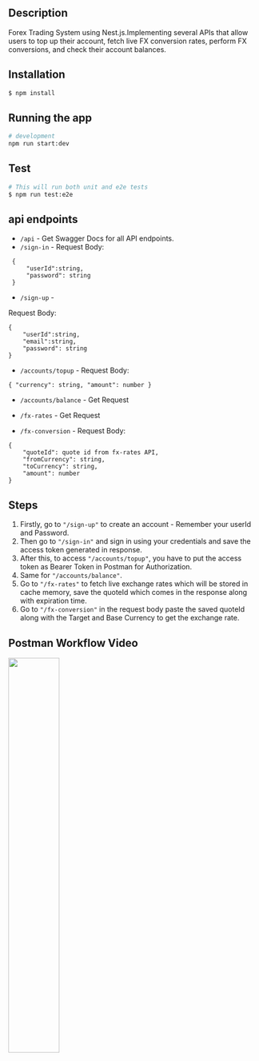 
## Description

 Forex Trading System using Nest.js.Implementing several APIs that allow users to top up their account, fetch live FX conversion rates, perform FX conversions, and check their account balances.

## Installation

```bash
$ npm install
```

## Running the app

```bash
# development
npm run start:dev
```

## Test

```bash
# This will run both unit and e2e tests
$ npm run test:e2e
```

## api endpoints

- `/api` - Get Swagger Docs for all API endpoints.
- `/sign-in` - 
Request Body:
```
 { 
     "userId":string, 
     "password": string 
 }
 ```

- `/sign-up` - 

Request Body:
```
{ 
    "userId":string, 
    "email":string, 
    "password": string 
}
```
- `/accounts/topup` - 
Request Body:
```
{ "currency": string, "amount": number }
```
- `/accounts/balance` - Get Request

- `/fx-rates` - Get Request

- `/fx-conversion` - 
Request Body:
```
{ 
    "quoteId": quote id from fx-rates API, 
    "fromCurrency": string, 
    "toCurrency": string, 
    "amount": number 
}
```


## Steps
1. Firstly, go to `"/sign-up"` to create an account - Remember your userId and Password.
2. Then go to `"/sign-in"` and sign in using your credentials and save the access token generated in response.
3. After this, to access `"/accounts/topup"`, you have to put the access token as Bearer Token in Postman for Authorization.
4. Same for `"/accounts/balance"`.
5. Go to `"/fx-rates"` to fetch live exchange rates which will be stored in cache memory, save the quoteId which comes in the response along with expiration time.
6. Go to `"/fx-conversion"` in the request body paste the saved quoteId along with the Target and Base Currency to get the exchange rate.

## Postman Workflow Video

[<img src="https://i9.ytimg.com/vi_webp/OOeI6PDjuIY/mq3.webp?sqp=CNSF9LAG-oaymwEmCMACELQB8quKqQMa8AEB-AH-CYACqAWKAgwIABABGEwgWihlMA8=&rs=AOn4CLBJj5eMD7IC2bARYZydbNY2YfHK-w" width="45%">](https://youtu.be/OOeI6PDjuIY "Postman Workflow")






